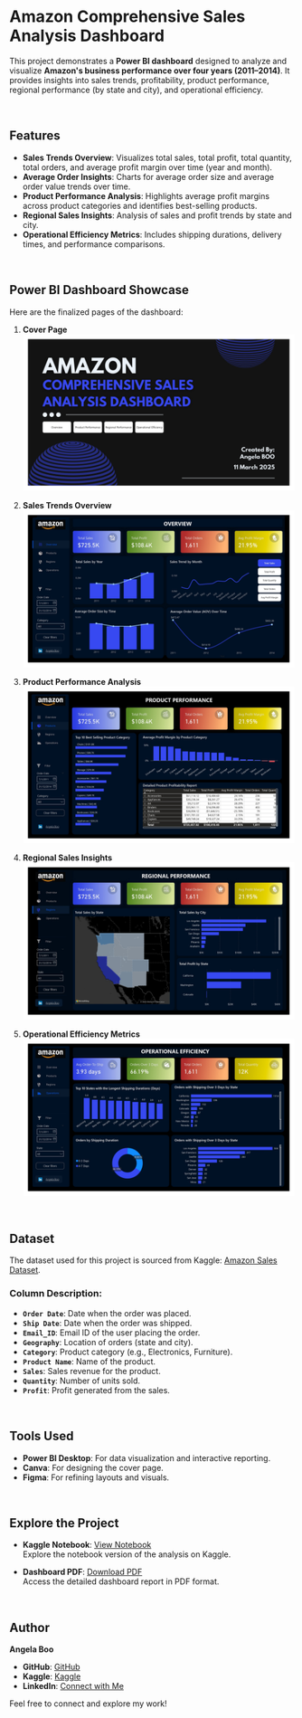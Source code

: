 # Amazon Comprehensive Sales Analysis Dashboard

This project demonstrates a **Power BI dashboard** designed to analyze and visualize **Amazon's business performance over four years (2011–2014)**. It provides insights into sales trends, profitability, product performance, regional performance (by state and city), and operational efficiency.

<br>

## Features

- **Sales Trends Overview**: Visualizes total sales, total profit, total quantity, total orders, and average profit margin over time (year and month).
- **Average Order Insights**: Charts for average order size and average order value trends over time.
- **Product Performance Analysis**: Highlights average profit margins across product categories and identifies best-selling products.
- **Regional Sales Insights**: Analysis of sales and profit trends by state and city.
- **Operational Efficiency Metrics**: Includes shipping durations, delivery times, and performance comparisons.

<br>

## Power BI Dashboard Showcase

Here are the finalized pages of the dashboard:

1. **Cover Page**  
   ![Cover Page](dashboard_images/01_Cover.jpg)

2. **Sales Trends Overview**  
   ![Sales Trends Overview](dashboard_images/02_Overview.jpg)

3. **Product Performance Analysis**  
   ![Product Performance Analysis](dashboard_images/03_Product%20Performance.jpg)

4. **Regional Sales Insights**  
   ![Regional Sales Insights](dashboard_images/04_Regional%20Sales%20Performance.jpg)

5. **Operational Efficiency Metrics**  
   ![Operational Efficiency Metrics](dashboard_images/05_Operational%20Efficiency.jpg)

<br>

## Dataset

The dataset used for this project is sourced from Kaggle: [Amazon Sales Dataset](https://www.kaggle.com/datasets/anandshaw2001/amazon-sales-dataset/data).

### Column Description:
- **`Order Date`**: Date when the order was placed.
- **`Ship Date`**: Date when the order was shipped.
- **`Email_ID`**: Email ID of the user placing the order.
- **`Geography`**: Location of orders (state and city).
- **`Category`**: Product category (e.g., Electronics, Furniture).
- **`Product Name`**: Name of the product.
- **`Sales`**: Sales revenue for the product.
- **`Quantity`**: Number of units sold.
- **`Profit`**: Profit generated from the sales.
  
<br>

## Tools Used

- **Power BI Desktop**: For data visualization and interactive reporting.
- **Canva**: For designing the cover page.
- **Figma**: For refining layouts and visuals.

<br>

## Explore the Project

- **Kaggle Notebook**: [View Notebook](https://www.kaggle.com/code/xiaotingb/amazon-sales-analysis-dashboard-power-bi)  
  Explore the notebook version of the analysis on Kaggle.

- **Dashboard PDF**: [Download PDF](./Amazon_Comprehensive%20Business%20Performance%20Dashboard.pdf)  
  Access the detailed dashboard report in PDF format.

<br>

## **Author**
**Angela Boo**  
- **GitHub**: [GitHub](https://github.com/angelaboo)  
- **Kaggle**: [Kaggle](https://www.kaggle.com/xiaotingb)  
- **LinkedIn**: [Connect with Me](https://www.linkedin.com/in/xxtt)  

Feel free to connect and explore my work!
